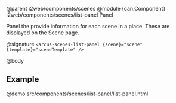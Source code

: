 @parent i2web/components/scenes
@module {can.Component} i2web/components/scenes/list-panel Panel

Panel the provide information for each scene in a place. These are displayed on the Scene page.

@signature `<arcus-scenes-list-panel {scene}="scene" {template}="sceneTemplate" />`

@body

## Example
@demo src/components/scenes/list-panel/list-panel.html

